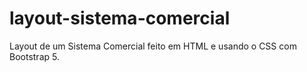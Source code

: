 # layout-sistema-comercial
Layout de um Sistema Comercial feito em HTML e usando o CSS com Bootstrap 5. 
